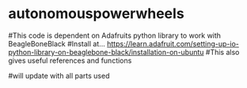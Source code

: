 # autonomouspowerwheels
#This code is dependent on Adafruits python library to work with BeagleBoneBlack
#Install at... https://learn.adafruit.com/setting-up-io-python-library-on-beaglebone-black/installation-on-ubuntu
#This also gives useful references and functions

#will update with all parts used
